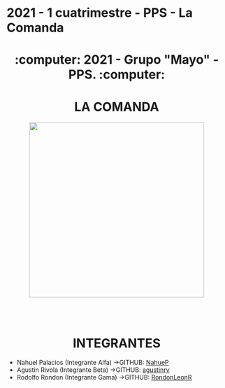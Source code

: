 <h1>2021 - 1 cuatrimestre - PPS - La Comanda</h1>

<h1 align="center"> :computer: 2021 - Grupo "Mayo" - PPS. :computer:</h1> 

<h1 align="center"> LA COMANDA </h1> 


<p align="center">
<img src="https://i.ibb.co/H47dZrg/NWRecurso-3.png" width="400" height="400">
</p>


<br>
<br>
<h1 align="center"> INTEGRANTES </h1> 

* Nahuel Palacios (Integrante Alfa)  ->GITHUB: [NahueP](https://github.com/NahueP)
* Agustin Rivola  (Integrante Beta)  ->GITHUB: [agustinrv](https://github.com/agustinrv)
* Rodolfo Rondon  (Integrante Gama)  ->GITHUB: [RondonLeonR](https://github.com/RondonLeonR)
<br>
<br>
